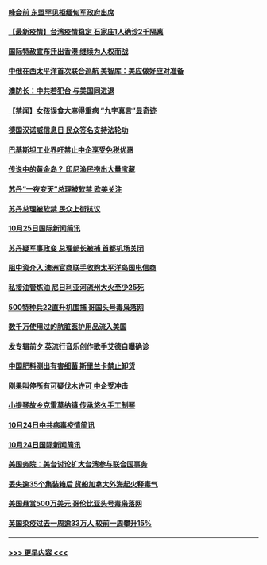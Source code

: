 #### [峰会前 东盟罕见拒缅甸军政府出席](../pages/prog202/a103251962.md?t=10260101) 
#### [【最新疫情】台湾疫情稳定 石家庄1人确诊2千隔离](../pages/prog202/a103251946.md?t=10260101) 
#### [国际特赦宣布迁出香港 继续为人权而战](../pages/prog202/a103251927.md?t=10260101) 
#### [中俄在西太平洋首次联合巡航 美智库：美应做好应对准备](../pages/prog202/a103251918.md?t=10260101) 
#### [澳防长：中共若犯台 与美国同进退](../pages/prog202/a103251860.md?t=10260101) 
#### [【禁闻】女孩误食大麻得重病 “九字真言”显奇迹](../pages/prog202/a103251840.md?t=10260101) 
#### [德国汉诺威信息日 民众签名支持法轮功](../pages/prog202/a103251633.md?t=10260101) 
#### [巴基斯坦工业界吁禁止中企享受免税优惠](../pages/prog202/a103251782.md?t=10260101) 
#### [传说中的黄金岛？ 印尼渔民捞出大量宝藏](../pages/prog202/a103251771.md?t=10260101) 
#### [苏丹“一夜变天”总理被软禁 欧美关注](../pages/prog202/a103251760.md?t=10260101) 
#### [苏丹总理被软禁 民众上街抗议](../pages/prog202/a103251694.md?t=10260101) 
#### [10月25日国际新闻简讯](../pages/prog202/a103251685.md?t=10260101) 
#### [苏丹疑军事政变 总理部长被捕 首都机场关闭](../pages/prog202/a103251638.md?t=10260101) 
#### [阻中资介入 澳洲官商联手收购太平洋岛国电信商](../pages/prog202/a103251528.md?t=10260101) 
#### [私接油管炼油 尼日利亚河流州大火至少25死](../pages/prog202/a103251491.md?t=10260101) 
#### [500特种兵22直升机围捕 哥国头号毒枭落网](../pages/prog202/a103251367.md?t=10260101) 
#### [数千万使用过的肮脏医护用品流入美国](../pages/prog202/a103251347.md?t=10260101) 
#### [发专辑前夕 英流行音乐创作歌手艾德自曝确诊](../pages/prog202/a103251330.md?t=10260101) 
#### [中国肥料测出有害细菌 斯里兰卡禁止卸货](../pages/prog202/a103251316.md?t=10260101) 
#### [刚果叫停所有可疑伐木许可 中企受冲击](../pages/prog202/a103251201.md?t=10260101) 
#### [小提琴故乡克雷莫纳镇 传承悠久手工制琴](../pages/prog202/a103251230.md?t=10260101) 
#### [10月24日中共病毒疫情简讯](../pages/prog202/a103251220.md?t=10260101) 
#### [10月24日国际新闻简讯](../pages/prog202/a103251216.md?t=10260101) 
#### [美国务院：美台讨论扩大台湾参与联合国事务](../pages/prog202/a103251176.md?t=10260101) 
#### [丢失逾35个集装箱后 货船加拿大外海起火释毒气](../pages/prog202/a103251113.md?t=10260101) 
#### [美国悬赏500万美元 哥伦比亚头号毒枭落网](../pages/prog202/a103251100.md?t=10260101) 
#### [英国染疫过去一周逾33万人 较前一周攀升15%](../pages/prog202/a103251044.md?t=10260101) 

----
#### [ >>> 更早内容 <<< ](../indexes/prog202-earlier.md)
